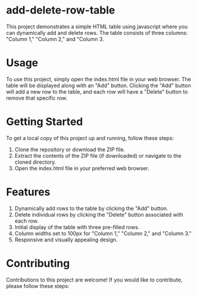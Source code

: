 # add-delete-row-table
This project demonstrates a simple HTML table using javascript where you can dynamically add and delete rows. The table consists of three columns: "Column 1," "Column 2," and "Column 3.

# Usage
To use this project, simply open the index.html file in your web browser. The table will be displayed along with an "Add" button. Clicking the "Add" button will add a new row to the table, and each row will have a "Delete" button to remove that specific row.

# Getting Started
To get a local copy of this project up and running, follow these steps:
  1. Clone the repository or download the ZIP file.
  2. Extract the contents of the ZIP file (if downloaded) or navigate to the cloned directory.
  3. Open the index.html file in your preferred web browser.

# Features
  1. Dynamically add rows to the table by clicking the "Add" button.
  2. Delete individual rows by clicking the "Delete" button associated with each row.
  3. Initial display of the table with three pre-filled rows.
  4. Column widths set to 100px for "Column 1," "Column 2," and "Column 3."
  5. Responsive and visually appealing design.

# Contributing
Contributions to this project are welcome! If you would like to contribute, please follow these steps:
